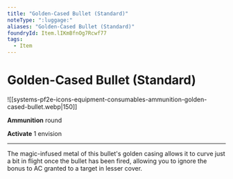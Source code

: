 ```yaml
---
title: "Golden-Cased Bullet (Standard)"
noteType: ":luggage:"
aliases: "Golden-Cased Bullet (Standard)"
foundryId: Item.lIKmBfnOg7Rcwf77
tags:
  - Item
---
```


# Golden-Cased Bullet (Standard)
![[systems-pf2e-icons-equipment-consumables-ammunition-golden-cased-bullet.webp|150]]

**Ammunition** round

**Activate** 1 envision

* * *

The magic-infused metal of this bullet's golden casing allows it to curve just a bit in flight once the bullet has been fired, allowing you to ignore the bonus to AC granted to a target in lesser cover.
